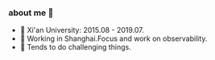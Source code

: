 ### about me 👋

- 🌱 Xi'an University: 2015.08 - 2019.07.
- 🍉 Working in Shanghai.Focus and work on observability. 
- 🍎 Tends to do challenging things.
